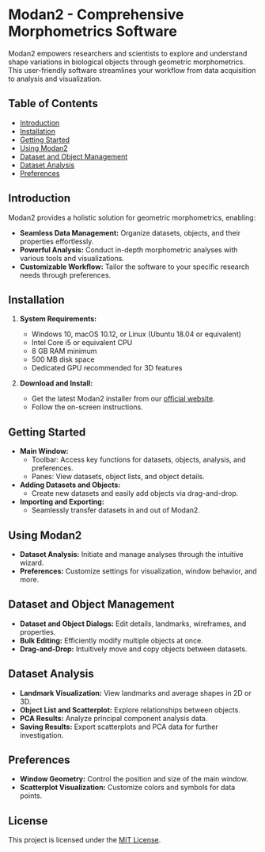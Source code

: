 # Modan2 - Comprehensive Morphometrics Software

Modan2 empowers researchers and scientists to explore and understand shape variations in biological objects through geometric morphometrics. This user-friendly software streamlines your workflow from data acquisition to analysis and visualization.

## Table of Contents

- [Introduction](#introduction)
- [Installation](#installation)
- [Getting Started](#getting-started)
- [Using Modan2](#using-modan2)
- [Dataset and Object Management](#dataset-and-object-management)
- [Dataset Analysis](#dataset-analysis)
- [Preferences](#preferences)

## Introduction

Modan2 provides a holistic solution for geometric morphometrics, enabling:

- **Seamless Data Management:**  Organize datasets, objects, and their properties effortlessly.
- **Powerful Analysis:** Conduct in-depth morphometric analyses with various tools and visualizations.
- **Customizable Workflow:** Tailor the software to your specific research needs through preferences.

## Installation

1. **System Requirements:**
   - Windows 10, macOS 10.12, or Linux (Ubuntu 18.04 or equivalent)
   - Intel Core i5 or equivalent CPU
   - 8 GB RAM minimum
   - 500 MB disk space
   - Dedicated GPU recommended for 3D features

2. **Download and Install:**
   - Get the latest Modan2 installer from our [official website](https://your-website-link-here).
   - Follow the on-screen instructions.

## Getting Started

- **Main Window:**
  - Toolbar: Access key functions for datasets, objects, analysis, and preferences.
  - Panes: View datasets, object lists, and object details.
- **Adding Datasets and Objects:**
  - Create new datasets and easily add objects via drag-and-drop.
- **Importing and Exporting:**
  - Seamlessly transfer datasets in and out of Modan2.

## Using Modan2

- **Dataset Analysis:** Initiate and manage analyses through the intuitive wizard.
- **Preferences:** Customize settings for visualization, window behavior, and more.

## Dataset and Object Management

- **Dataset and Object Dialogs:** Edit details, landmarks, wireframes, and properties.
- **Bulk Editing:** Efficiently modify multiple objects at once.
- **Drag-and-Drop:** Intuitively move and copy objects between datasets.

## Dataset Analysis

- **Landmark Visualization:** View landmarks and average shapes in 2D or 3D.
- **Object List and Scatterplot:** Explore relationships between objects.
- **PCA Results:** Analyze principal component analysis data.
- **Saving Results:** Export scatterplots and PCA data for further investigation.

## Preferences

- **Window Geometry:** Control the position and size of the main window.
- **Scatterplot Visualization:** Customize colors and symbols for data points.

## License

This project is licensed under the [MIT License](link-to-license).
